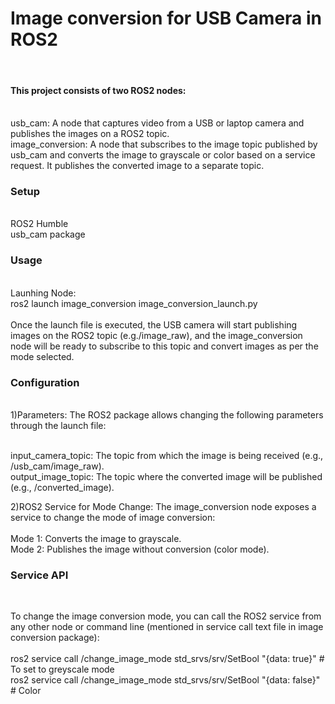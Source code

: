<h1>Image conversion for USB Camera in ROS2</h1>
<br>
<h4>This project consists of two ROS2 nodes:</h4>
<br>
usb_cam: A node that captures video from a USB or laptop camera and publishes the images on a ROS2 topic.
<br>
image_conversion: A node that subscribes to the image topic published by usb_cam and converts the image to grayscale or color based on a service request. It publishes the converted image to a separate topic.
<br>
<h3>Setup</h3> <br>
ROS2 Humble <br>
usb_cam package
<br>
<h3>Usage</h3> 
<br>
Launhing Node: <br>
ros2 launch image_conversion image_conversion_launch.py
<br><br>
Once the launch file is executed, the USB camera will start publishing images on the ROS2 topic (e.g./image_raw), and the image_conversion node will be ready to subscribe to this topic and convert images as per the mode selected.
<br>
<h3>Configuration</h3> <br>
1)Parameters: The ROS2 package allows changing the following parameters through the launch file: <br><br>

input_camera_topic: The topic from which the image is being received (e.g., /usb_cam/image_raw). <br>
output_image_topic: The topic where the converted image will be published (e.g., /converted_image). <br>

2)ROS2 Service for Mode Change: The image_conversion node exposes a service to change the mode of image conversion: <br><br>
Mode 1: Converts the image to grayscale.<br>
Mode 2: Publishes the image without conversion (color mode).
<br>
<h3>Service API</h3>
<br>

To change the image conversion mode, you can call the ROS2 service from any other node or command line (mentioned in service call text file in image conversion package): <br><br>
ros2 service call /change_image_mode std_srvs/srv/SetBool "{data: true}"  # To set to greyscale mode<br>
ros2 service call /change_image_mode std_srvs/srv/SetBool "{data: false}"  # Color <br>



